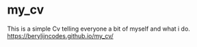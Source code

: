 # my_cv
This is a simple Cv telling everyone a bit of myself and what i do.
 https://berylijncodes.github.io/my_cv/

